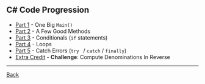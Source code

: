 C# Code Progression
---

+ [Part 1](Part%201.md) - One Big `Main()`
+ [Part 2](Part%202.md) - A Few Good Methods
+ [Part 3](Part%203.md) - Conditionals (`if` statements)
+ [Part 4](Part%204.md) - Loops
+ [Part 5](Part%205.md) - Catch Errors (`try ` / `catch` / `finally`)
+ [Extra Credit](Extra%20Credit.md) - **Challenge**: Compute Denominations In Reverse

---

[Back](..)
